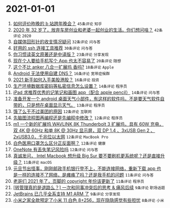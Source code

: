 # 2021-01-01

1. [如何评价昨晚的 b 站跨年晚会？](https://www.v2ex.com/t/740821) `45条评论` `知乎`
1. [2020 年 32 岁了，放弃车房创业和老婆一起创业的生活。你们想问啥？](https://www.v2ex.com/t/740842) `42条评论` `2020`
1. [自媒体回形针的收支情况疑问](https://www.v2ex.com/t/740876) `32条评论` `问与答`
1. [好用的 ssh 连接工具推荐](https://www.v2ex.com/t/740849) `30条评论` `问与答`
1. [你习惯读英文原著还是中译版？](https://www.v2ex.com/t/740885) `23条评论` `分享发现`
1. [现在个人要给手机写个 App 也太不容易了](https://www.v2ex.com/t/740832) `20条评论` `随想`
1. [这个不比 anker 八合一扩展坞 香吗?](https://www.v2ex.com/t/740865) `18条评论` `Apple`
1. [Android 无法使用自建 DNS？](https://www.v2ex.com/t/740848) `16条评论` `宽带症候群`
1. [2021 新手如何入手美股港股？](https://www.v2ex.com/t/740820) `16条评论` `投资`
1. [生产环境数据库密码等私密信息怎么设置？](https://www.v2ex.com/t/740834) `14条评论` `程序员`
1. [iPad 求推荐优秀的记笔记和画图 app（配合 apple pencil）](https://www.v2ex.com/t/740822) `14条评论` `问与答`
1. [准备开发一个 android 桌面天气小部件，有这样的软件吗，不是要天气软件自带的，只是想在桌面显示天气。](https://www.v2ex.com/t/740852) `13条评论` `程序员`
1. [饿了么干不过美团的原因](https://www.v2ex.com/t/740893) `12条评论` `互联网`
1. [先脑图流程图再编程还是先编程中修改？](https://www.v2ex.com/t/740867) `12条评论` `程序员`
1. [m1 一个新的扩展坞 WAVLINK 8K Thunderbolt 3 扩展坞，具有 60W 充电，双 4K @ 60Hz 和单 8K @ 30Hz 显示屏，双 DP 1.4 、3xUSB Gen 2 、2xUSB3.0，千兆位以太网](https://www.v2ex.com/t/740860) `12条评论` `MacBook Pro`
1. [白色医用口罩怎么区分正反面啊？](https://www.v2ex.com/t/740857) `12条评论` `健康`
1. [OneNote 有丢失笔记风险吗](https://www.v2ex.com/t/740840) `12条评论` `问与答`
1. [真诚发问， Intel Macbook 想升级 Big Sur 要不要刷机更系统呢？还是直接升级？](https://www.v2ex.com/t/740871) `11条评论` `macOS`
1. [元旦节出怪事，刚刚邮政手机银行登不上，不能连接网络，重新下载 app 也是一样的连接不了网络，是瘫痪了吗？还是我手机的问题](https://www.v2ex.com/t/740854) `11条评论` `问与答`
1. [老哥们 2021 年了，页脚的 copyright 年份该更新了](https://www.v2ex.com/t/740826) `11条评论` `程序员`
1. [[转管理真的是退路么？] 一次和同事冲突后的思考 & 痛风后续](https://www.v2ex.com/t/740886) `9条评论` `职场话题`
1. [JetBrains 已几乎全系支持 M1 ARM 了](https://www.v2ex.com/t/740827) `9条评论` `分享发现`
1. [小米之家全款预定了小米 11 白色 8+256，现在隐隐感觉有些担忧](https://www.v2ex.com/t/740870) `8条评论` `小米`
